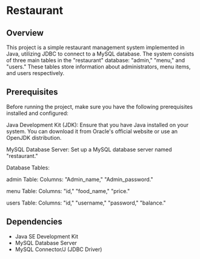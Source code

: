 # Restaurant 

## Overview
This project is a simple restaurant management system implemented in Java, utilizing JDBC to connect to a MySQL database. The system consists of three main tables in the "restaurant" database: "admin," "menu," and "users." These tables store information about administrators, menu items, and users respectively.

## Prerequisites
Before running the project, make sure you have the following prerequisites installed and configured:

Java Development Kit (JDK): Ensure that you have Java installed on your system. You can download it from Oracle's official website or use an OpenJDK distribution.

MySQL Database Server: Set up a MySQL database server named "restaurant."

Database Tables:

admin Table:
Columns: "Admin_name," "Admin_password."

menu Table:
Columns: "id," "food_name," "price."

users Table:
Columns: "id," "username," "password," "balance."

## Dependencies
*  Java SE Development Kit
*  MySQL Database Server
*  MySQL Connector/J (JDBC Driver)



